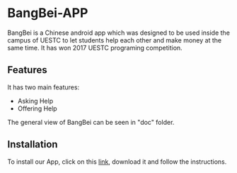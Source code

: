 # BangBei-APP
BangBei is a Chinese android app which was designed to be used inside the campus of UESTC to let students help each other and make money at the same time. It has won 2017 UESTC programing competition.
## Features
It has two main features: 
- Asking Help
- Offering Help

The general view of BangBei can be seen in "doc" folder.
## Installation
To install our App, click on this [link](https://drive.google.com/drive/folders/1mYh1lzrUecEMLVlhI70oCcWoHa-5HqCm), download it and follow the instructions.
